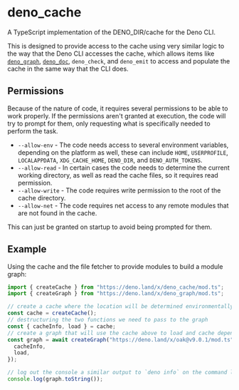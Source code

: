 # deno_cache

A TypeScript implementation of the DENO_DIR/cache for the Deno CLI.

This is designed to provide access to the cache using very similar logic to the
way that the Deno CLI accesses the cache, which allows items like
[`deno_graph`](), [`deno_doc`](), `deno_check`, and `deno_emit` to access and
populate the cache in the same way that the CLI does.

## Permissions

Because of the nature of code, it requires several permissions to be able to
work properly. If the permissions aren't granted at execution, the code will try
to prompt for them, only requesting what is specifically needed to perform the
task.

- `--allow-env` - The code needs access to several environment variables,
  depending on the platform as well, these can include `HOME`, `USERPROFILE`,
  `LOCALAPPDATA`, `XDG_CACHE_HOME`, `DENO_DIR`, and `DENO_AUTH_TOKENS`.
- `--allow-read` - In certain cases the code needs to determine the current
  working directory, as well as read the cache files, so it requires read
  permission.
- `--allow-write` - The code requires write permission to the root of the cache
  directory.
- `--allow-net` - The code requires net access to any remote modules that are
  not found in the cache.

This can just be granted on startup to avoid being prompted for them.

## Example

Using the cache and the file fetcher to provide modules to build a module graph:

```ts
import { createCache } from "https://deno.land/x/deno_cache/mod.ts";
import { createGraph } from "https://deno.land/x/deno_graph/mod.ts";

// create a cache where the location will be determined environmentally
const cache = createCache();
// destructuring the two functions we need to pass to the graph
const { cacheInfo, load } = cache;
// create a graph that will use the cache above to load and cache dependencies
const graph = await createGraph("https://deno.land/x/oak@v9.0.1/mod.ts", {
  cacheInfo,
  load,
});

// log out the console a similar output to `deno info` on the command line.
console.log(graph.toString());
```
